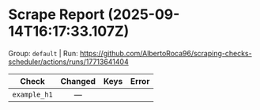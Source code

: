 # Scrape Report (2025-09-14T16:17:33.107Z)

Group: `default`  |  Run: https://github.com/AlbertoRoca96/scraping-checks-scheduler/actions/runs/17713641404

| Check | Changed | Keys | Error |
|---|:---:|:--|:--|
| `example_h1` | — |  |  |
